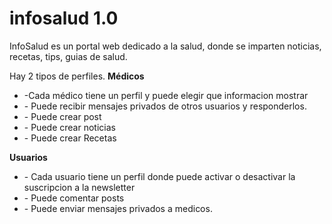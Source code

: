infosalud 1.0
=========

<p>InfoSalud es un portal web dedicado a la salud, donde se imparten noticias, recetas, tips, guias de salud.</p>

Hay 2 tipos de perfiles.
<b>Médicos</b>
<ul>
	<li>-Cada médico tiene un perfil y puede elegir que informacion mostrar </li>
   	<li>- Puede recibir mensajes privados de otros usuarios y responderlos. </li>
   	<li>- Puede crear post </li>
   	<li>- Puede crear noticias </li>
   	<li>- Puede crear Recetas </li>
</ul>
  

<b>Usuarios</b>
<ul>
	<li>- Cada usuario tiene un perfil donde puede activar o desactivar la suscripcion a la newsletter</li>
	<li>- Puede comentar posts</li>
	<li>- Puede enviar mensajes privados a medicos.</li>


</ul>
